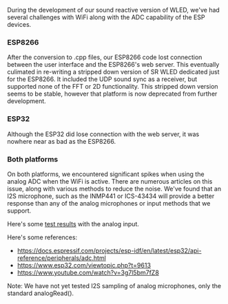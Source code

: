During the development of our sound reactive version of WLED, we've had several challenges with WiFi along with the ADC capability of the ESP devices.


### ESP8266

After the conversion to .cpp files, our ESP8266 code lost connection between the user interface and the ESP8266's web server. This eventually culimated in re-writing a stripped down version of SR WLED dedicated just for the ESP8266. It included the UDP sound sync as a receiver, but supported none of the FFT or 2D functionality. This stripped down version seems to be stable, however that platform is now deprecated from further development.


### ESP32

Although the ESP32 did lose connection with the web server, it was nowhere near as bad as the ESP8266. 


### Both platforms

On both platforms, we encountered significant spikes when using the analog ADC when the WiFi is active. There are numerous articles on this issue, along with various methods to reduce the noise. We've found that an I2S microphone, such as the INMP441 or ICS-43434 will provide a better response than any of the analog microphones or input methods that we support.

Here's some [test results](https://github.com/atuline/WLED/blob/assets/docs/Noise%20and%20Spikes.pdf) with the analog input.

Here's some references:

* https://docs.espressif.com/projects/esp-idf/en/latest/esp32/api-reference/peripherals/adc.html
* https://www.esp32.com/viewtopic.php?t=9613
* https://www.youtube.com/watch?v=3g7l5bm7fZ8

Note: We have not yet tested I2S sampling of analog microphones, only the standard analogRead().


